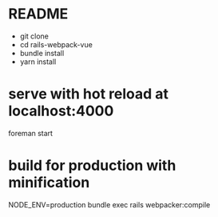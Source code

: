 # README

* git clone
* cd rails-webpack-vue
* bundle install
* yarn install

# serve with hot reload at localhost:4000
foreman start

# build for production with minification
NODE_ENV=production bundle exec rails webpacker:compile
